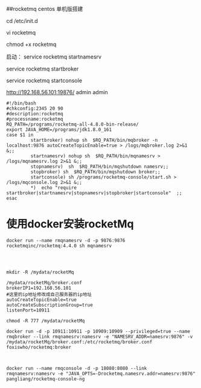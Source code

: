 ##rocketmq centos 单机版搭建

cd /etc/init.d

vi rocketmq

chmod +x rocketmq

启动：
service rocketmq startnamesrv

service rocketmq startbroker

service rocketmq startconsole

http://192.168.56.101:19876/   admin admin
```
#!/bin/bash
#chkconfig:2345 20 90
#description:rocketmq
#processname:rocketmq
RQ_PATH=/programs/rocketmq-all-4.8.0-bin-release/
export JAVA_HOME=/programs/jdk1.8.0_161
case $1 in
         startbroker) nohup sh  $RQ_PATH/bin/mqbroker -n localhost:9876 autoCreateTopicEnable=true > /logs/mqbroker.log 2>&1 &;;
         startnamesrv) nohup sh  $RQ_PATH/bin/mqnamesrv > /logs/mqnamesrv.log 2>&1 &;;
         stopnamesrv)  sh  $RQ_PATH/bin/mqshutdown namesrv;;
         stopbroker) sh  $RQ_PATH/bin/mqshutdown broker;;
         startconsole) sh /programs/rocketmq-console/start.sh > /logs/mqconsole.log 2>&1 &;;
         *)  echo "require startbroker|startnamesrv|stopnamesrv|stopbroker|startconsole"  ;;
esac

```
# 使用docker安装rocketMq

```
docker run --name rmqnamesrv -d -p 9876:9876 rocketmqinc/rocketmq:4.4.0 sh mqnamesrv




mkdir -R /mydata/rocketMq

/mydata/rocketMq/broker.conf
brokerIP1=192.168.56.101
#这里的ip地址修改成自己服务器的ip地址
autoCreateTopicEnable=true
autoCreateSubscriptionGroup=true
listenPort=10911

chmod -R 777 /mydata/rocketMq

docker run -d -p 10911:10911 -p 10909:10909 --privileged=true --name rmqbroker --link rmqnamesrv:namesrv -e "NAMESRV_ADDR=namesrv:9876" -v /mydata/rocketMq/broker.conf:/etc/rocketmq/broker.conf foxiswho/rocketmq:broker



docker run --name rmqconsole -d -p 18080:8080 --link rmqnamesrv:namesrv -e "JAVA_OPTS=-Drocketmq.namesrv.addr=namesrv:9876"  pangliang/rocketmq-console-ng
```
